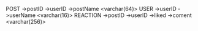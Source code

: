 POST
	->postID <int>
	->userID <int>
	->postName <varchar(64)>
USER
	->userID <int>
	->userName <varchar(16)>
REACTION
	->postID <int>
	->userID <int>
	->liked <boolean>
	->coment <varchar(256)>